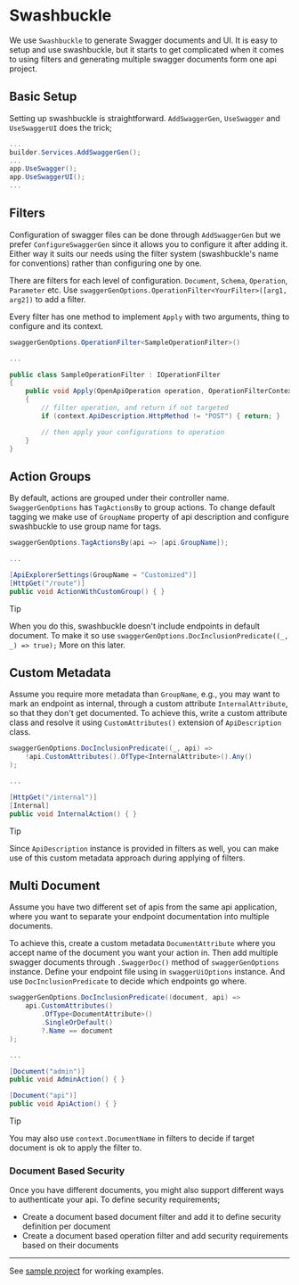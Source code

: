 # Swashbuckle

We use `Swashbuckle` to generate Swagger documents and UI. It is easy to setup
and use swashbuckle, but it starts to get complicated when it comes to using
filters and generating multiple swagger documents form one api project.

## Basic Setup

Setting up swashbuckle is straightforward. `AddSwaggerGen`, `UseSwagger` and
`UseSwaggerUI` does the trick;

```csharp
...
builder.Services.AddSwaggerGen();
...
app.UseSwagger();
app.UseSwaggerUI();
...
```

## Filters

Configuration of swagger files can be done through `AddSwaggerGen` but we prefer
`ConfigureSwaggerGen` since it allows you to configure it after adding it.
Either way it suits our needs using the filter system (swashbuckle's name for
conventions) rather than configuring one by one.

There are filters for each level of configuration. `Document`, `Schema`,
`Operation`, `Parameter` etc. Use
`swaggerGenOptions.OperationFilter<YourFilter>([arg1, arg2])` to add a filter.

Every filter has one method to implement `Apply` with two arguments, thing to
configure and its context.

```csharp
swaggerGenOptions.OperationFilter<SampleOperationFilter>()

...

public class SampleOperationFilter : IOperationFilter
{
    public void Apply(OpenApiOperation operation, OperationFilterContext context)
    {
        // filter operation, and return if not targeted
        if (context.ApiDescription.HttpMethod != "POST") { return; }

        // then apply your configurations to operation
    }
}

```

## Action Groups

By default, actions are grouped under their controller name.
`SwaggerGenOptions` has `TagActionsBy` to group actions. To change default
tagging we make use of `GroupName` property of api description and configure
swashbuckle to use group name for tags.

```csharp
swaggerGenOptions.TagActionsBy(api => [api.GroupName]);

...

[ApiExplorerSettings(GroupName = "Customized")]
[HttpGet("/route")]
public void ActionWithCustomGroup() { }
```

> [!TIP]
>
> When you do this, swashbuckle doesn't include endpoints in default document.
> To make it so use `swaggerGenOptions.DocInclusionPredicate((_, _) => true);`
> More on this later.

## Custom Metadata

Assume you require more metadata than `GroupName`, e.g., you may want to mark an
endpoint as internal, through a custom attribute `InternalAttribute`, so that
they don't get documented. To achieve this, write a custom attribute class and
resolve it using `CustomAttributes()` extension of `ApiDescription` class.

```csharp
swaggerGenOptions.DocInclusionPredicate((_, api) =>
    !api.CustomAttributes().OfType<InternalAttribute>().Any()
);

...

[HttpGet("/internal")]
[Internal]
public void InternalAction() { }
```

> [!TIP]
>
> Since `ApiDescription` instance is provided in filters as well, you can make
> use of this custom metadata approach during applying of filters.

## Multi Document

Assume you have two different set of apis from the same api application, where
you want to separate your endpoint documentation into multiple documents.

To achieve this, create a custom metadata `DocumentAttribute` where you accept
name of the document you want your action in. Then add multiple swagger
documents through `.SwaggerDoc()` method of `swaggerGenOptions` instance. Define
your endpoint file using in `swaggerUiOptions` instance. And use
`DocInclusionPredicate` to decide which endpoints go where.

```csharp
swaggerGenOptions.DocInclusionPredicate((document, api) =>
    api.CustomAttributes()
        .OfType<DocumentAttribute>()
        .SingleOrDefault()
        ?.Name == document
);

...

[Document("admin")]
public void AdminAction() { }

[Document("api")]
public void ApiAction() { }
```

> [!TIP]
>
> You may also use `context.DocumentName` in filters to decide if target
> document is ok to apply the filter to.

### Document Based Security

Once you have different documents, you might also support different ways to
authenticate your api. To define security requirements;

- Create a document based document filter and add it to define security
  definition per document
- Create a document based operation filter and add security requirements based
  on their documents

---

See [sample project](./Swashbuckle/Program.cs) for working examples.
